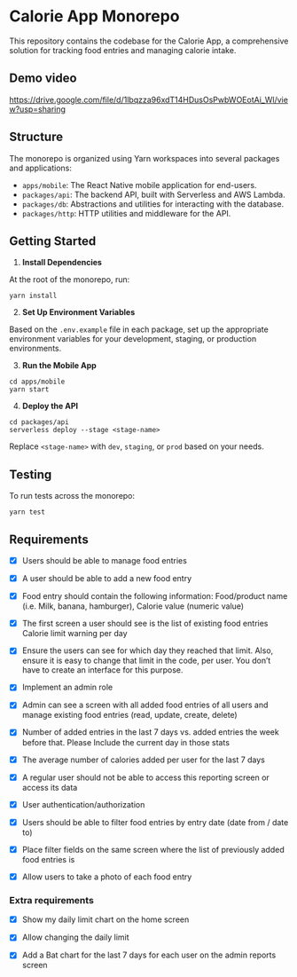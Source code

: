 # Calorie App Monorepo

This repository contains the codebase for the Calorie App, a comprehensive solution for tracking food entries and managing calorie intake.

## Demo video

https://drive.google.com/file/d/1lbqzza96xdT14HDusOsPwbWOEotAi_Wl/view?usp=sharing

## Structure

The monorepo is organized using Yarn workspaces into several packages and applications:

- `apps/mobile`: The React Native mobile application for end-users.
- `packages/api`: The backend API, built with Serverless and AWS Lambda.
- `packages/db`: Abstractions and utilities for interacting with the database.
- `packages/http`: HTTP utilities and middleware for the API.

## Getting Started

1. **Install Dependencies**

At the root of the monorepo, run:

```
yarn install
```

2. **Set Up Environment Variables**

Based on the `.env.example` file in each package, set up the appropriate environment variables for your development, staging, or production environments.

3. **Run the Mobile App**

```
cd apps/mobile
yarn start
```

4. **Deploy the API**

```
cd packages/api
serverless deploy --stage <stage-name>
```

Replace `<stage-name>` with `dev`, `staging`, or `prod` based on your needs.

## Testing

To run tests across the monorepo:

```
yarn test
```

## Requirements

- [x] Users should be able to manage food entries

- [x] A user should be able to add a new food entry

- [x] Food entry should contain the following information: Food/product name (i.e. Milk, banana, hamburger), Calorie value (numeric value)

- [x] The first screen a user should see is the list of existing food entries
      Calorie limit warning per day

- [x] Ensure the users can see for which day they reached that limit. Also, ensure it
      is easy to change that limit in the code, per user. You don’t have to create an interface for this purpose.

- [x] Implement an admin role

- [x] Admin can see a screen with all added food entries of all users and manage existing food entries (read, update, create, delete)

- [x] Number of added entries in the last 7 days vs. added entries the week before that. Please Include the current day in those stats

- [x] The average number of calories added per user for the last 7 days

- [x] A regular user should not be able to access this reporting screen or access its data

- [x] User authentication/authorization

- [x] Users should be able to filter food entries by entry date (date from / date to)

- [x] Place filter fields on the same screen where the list of previously added food entries is

- [x] Allow users to take a photo of each food entry

### Extra requirements

- [x] Show my daily limit chart on the home screen

- [x] Allow changing the daily limit

- [x] Add a Bat chart for the last 7 days for each user on the admin reports screen

